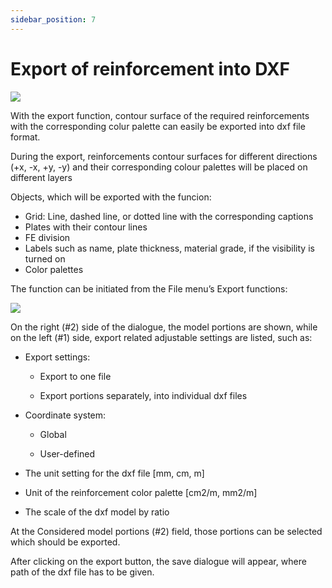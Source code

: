 ```yaml
---
sidebar_position: 7
---
```

# Export of reinforcement into DXF

<!-- wp:image {"align":"center","id":7589,"width":599,"height":351,"sizeSlug":"full","linkDestination":"media"} -->

[![](https://consteelsoftware.com/wp-content/uploads/2021/04/3-6-export-DXF-.jpg)](./img/wp-content-uploads-2021-04-3-6-export-DXF-.jpg)

<!-- /wp:image -->

<!-- wp:paragraph -->

With the export function, contour surface of the required reinforcements with the corresponding colur palette can easily be exported into dxf file format.

<!-- /wp:paragraph -->

<!-- wp:paragraph -->

During the export, reinforcements contour surfaces for different directions (+x, -x, +y, -y) and their corresponding colour palettes will be placed on different layers

<!-- /wp:paragraph -->

<!-- wp:paragraph -->

Objects, which will be exported with the funcion:

<!-- /wp:paragraph -->

<!-- wp:list -->

- Grid: Line, dashed line, or dotted line with the corresponding captions
- Plates with their contour lines
- FE division
- Labels such as name, plate thickness, material grade, if the visibility is turned on
- Color palettes

<!-- /wp:list -->

<!-- wp:paragraph -->

The function can be initiated from the File menu’s Export functions:

<!-- /wp:paragraph -->

<!-- wp:image {"align":"center","id":7607,"width":525,"height":341,"sizeSlug":"full","linkDestination":"media"} -->

[![](https://consteelsoftware.com/wp-content/uploads/2021/04/3-6-export-DXF-dialog-1.png)](./img/wp-content-uploads-2021-04-3-6-export-DXF-dialog-1.png)

<!-- /wp:image -->

<!-- wp:paragraph -->

On the right (#2) side of the dialogue, the model portions are shown, while on the left (#1) side, export related adjustable settings are listed, such as:

<!-- /wp:paragraph -->

<!-- wp:list -->

- Export settings:

  - Export to one file

  - Export portions separately, into individual dxf files

- Coordinate system:

  - Global

  - User-defined

- The unit setting for the dxf file \[mm, cm, m]

- Unit of the reinforcement color palette \[cm2/m, mm2/m]

- The scale of the dxf model by ratio

<!-- /wp:list -->

<!-- wp:paragraph -->

At the Considered model portions (#2) field, those portions can be selected which should be exported.

<!-- /wp:paragraph -->

<!-- wp:paragraph -->

After clicking on the export button, the save dialogue will appear, where path of the dxf file has to be given.

<!-- /wp:paragraph -->
